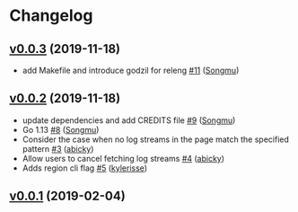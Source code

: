 # Changelog

## [v0.0.3](https://github.com/knqyf263/utern/compare/v0.0.2...v0.0.3) (2019-11-18)

* add Makefile and introduce godzil for releng [#11](https://github.com/knqyf263/utern/pull/11) ([Songmu](https://github.com/Songmu))

## [v0.0.2](https://github.com/knqyf263/utern/compare/v0.0.1...v0.0.2) (2019-11-18)

* update dependencies and add CREDITS file [#9](https://github.com/knqyf263/utern/pull/9) ([Songmu](https://github.com/Songmu))
* Go 1.13 [#8](https://github.com/knqyf263/utern/pull/8) ([Songmu](https://github.com/Songmu))
* Consider the case when no log streams in the page match the specified pattern [#3](https://github.com/knqyf263/utern/pull/3) ([abicky](https://github.com/abicky))
* Allow users to cancel fetching log streams [#4](https://github.com/knqyf263/utern/pull/4) ([abicky](https://github.com/abicky))
* Adds region cli flag [#5](https://github.com/knqyf263/utern/pull/5) ([kylerisse](https://github.com/kylerisse))

## [v0.0.1](https://github.com/knqyf263/utern/compare/1196f2e37600...v0.0.1) (2019-02-04)
